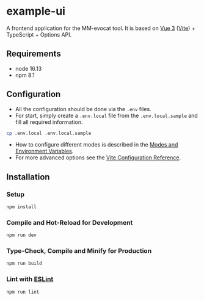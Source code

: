 # example-ui

A frontend application for the MM-evocat tool. It is based on [Vue 3](https://vuejs.org/) ([Vite](https://vitejs.dev/)) + TypeScript + Options API.

## Requirements

- node 16.13
- npm 8.1

## Configuration

- All the configuration should be done via the `.env` files.
- For start, simply create a `.env.local` file from the `.env.local.sample` and fill all required information.
```sh
cp .env.local .env.local.sample
```
- How to configure different modes is described in the [Modes and Environment Variables](https://vitejs.dev/guide/env-and-mode.html).
- For more advanced options see the [Vite Configuration Reference](https://vitejs.dev/config/).

## Installation

### Setup

```sh
npm install
```

### Compile and Hot-Reload for Development

```sh
npm run dev
```

### Type-Check, Compile and Minify for Production

```sh
npm run build
```

### Lint with [ESLint](https://eslint.org/)

```sh
npm run lint
```
